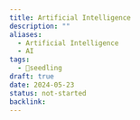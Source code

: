 ```yaml
---
title: Artificial Intelligence
description: ""
aliases:
  - Artificial Intelligence
  - AI
tags:
  - 🌱seedling
draft: true
date: 2024-05-23
status: not-started
backlink:
---
```

